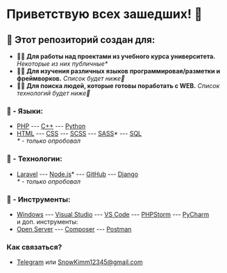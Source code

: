 # Приветствую всех зашедших! 👋    
## 💬 Этот репозиторий создан для:

- 🐱‍👤 __Для работы над проектами из учебного курса университета.__ _Некоторые из них публичные*_
- 🐱‍🏍 __Для изучения различных языков программировая/разметки и фреймворков.__ _Список будет ниже💢_
- 🐱‍💻 __Для поиска людей, которые готовы поработать с WEB.__ _Список технологий будет ниже💢_

### 💢 - Языки:
- [PHP](https://www.php.net/manual/ru/intro-whatis.php) --- [C++](https://ru.wikipedia.org/wiki/C%2B%2B) --- [Python](https://www.python.org/)   
- [HTML]() --- [CSS]() --- [SCSS]() --- [SASS]()* --- [SQL]()   
_* - только опробовал_

### 💢 - Технологии:
- [Laravel](https://laravel.com/) --- [Node.js]()* --- [GitHub](https://github.com/RiabovAndrew/RiabovAndrew) --- [Django](https://www.djangoproject.com/)   
_* - только опробовал_

### 💢 - Инструменты:
- [Windows]() --- [Visual Studio]() --- [VS Code]() --- [PHPStorm]() --- [PyCharm]()   
и доп. инструменты:   
- [Open Server]() --- [Composer]() --- [Postman]()

### Как связаться?
- [Telegram][telegram] или SnowKimm12345@gmail.com

[telegram]: https://t.me/ZedZarbond
